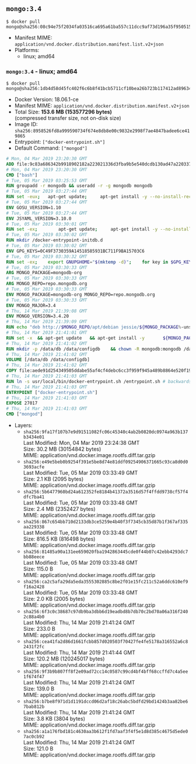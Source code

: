 ## `mongo:3.4`

```console
$ docker pull mongo@sha256:08c94e75f2034fa03516ca695a61ba557c11dcc9af73d196a35f950515ebb242
```

-	Manifest MIME: `application/vnd.docker.distribution.manifest.list.v2+json`
-	Platforms:
	-	linux; amd64

### `mongo:3.4` - linux; amd64

```console
$ docker pull mongo@sha256:1db4d58d45fc402f6c6b8f41bcb5711cf10bea26b723b117412ad896343cc43c
```

-	Docker Version: 18.06.1-ce
-	Manifest MIME: `application/vnd.docker.distribution.manifest.v2+json`
-	Total Size: **153.6 MB (153577296 bytes)**  
	(compressed transfer size, not on-disk size)
-	Image ID: `sha256:8958526fd8a999590734f674e8db8e00c9832e2998f7ae4847badee6ce419865`
-	Entrypoint: `["docker-entrypoint.sh"]`
-	Default Command: `["mongod"]`

```dockerfile
# Mon, 04 Mar 2019 23:20:30 GMT
ADD file:9c83a686342b9918902182a223021336d3fba9b5e540dcdb130ad47a22033781 in / 
# Mon, 04 Mar 2019 23:20:30 GMT
CMD ["bash"]
# Tue, 05 Mar 2019 03:25:53 GMT
RUN groupadd -r mongodb && useradd -r -g mongodb mongodb
# Tue, 05 Mar 2019 03:27:44 GMT
RUN set -eux; 	apt-get update; 	apt-get install -y --no-install-recommends 		ca-certificates 		jq 		numactl 	; 	if ! command -v ps > /dev/null; then 		apt-get install -y --no-install-recommends procps; 	fi; 	rm -rf /var/lib/apt/lists/*
# Tue, 05 Mar 2019 03:27:44 GMT
ENV GOSU_VERSION=1.10
# Tue, 05 Mar 2019 03:27:44 GMT
ENV JSYAML_VERSION=3.10.0
# Tue, 05 Mar 2019 03:30:01 GMT
RUN set -ex; 		apt-get update; 	apt-get install -y --no-install-recommends 		wget 	; 	if ! command -v gpg > /dev/null; then 		apt-get install -y --no-install-recommends gnupg dirmngr; 	fi; 	rm -rf /var/lib/apt/lists/*; 		dpkgArch="$(dpkg --print-architecture | awk -F- '{ print $NF }')"; 	wget -O /usr/local/bin/gosu "https://github.com/tianon/gosu/releases/download/$GOSU_VERSION/gosu-$dpkgArch"; 	wget -O /usr/local/bin/gosu.asc "https://github.com/tianon/gosu/releases/download/$GOSU_VERSION/gosu-$dpkgArch.asc"; 	export GNUPGHOME="$(mktemp -d)"; 	gpg --batch --keyserver ha.pool.sks-keyservers.net --recv-keys B42F6819007F00F88E364FD4036A9C25BF357DD4; 	gpg --batch --verify /usr/local/bin/gosu.asc /usr/local/bin/gosu; 	command -v gpgconf && gpgconf --kill all || :; 	rm -r "$GNUPGHOME" /usr/local/bin/gosu.asc; 	chmod +x /usr/local/bin/gosu; 	gosu nobody true; 		wget -O /js-yaml.js "https://github.com/nodeca/js-yaml/raw/${JSYAML_VERSION}/dist/js-yaml.js"; 		apt-get purge -y --auto-remove wget
# Tue, 05 Mar 2019 03:30:02 GMT
RUN mkdir /docker-entrypoint-initdb.d
# Tue, 05 Mar 2019 03:30:02 GMT
ENV GPG_KEYS=0C49F3730359A14518585931BC711F9BA15703C6
# Tue, 05 Mar 2019 03:30:32 GMT
RUN set -ex; 	export GNUPGHOME="$(mktemp -d)"; 	for key in $GPG_KEYS; do 		gpg --batch --keyserver ha.pool.sks-keyservers.net --recv-keys "$key"; 	done; 	gpg --batch --export $GPG_KEYS > /etc/apt/trusted.gpg.d/mongodb.gpg; 	command -v gpgconf && gpgconf --kill all || :; 	rm -r "$GNUPGHOME"; 	apt-key list
# Tue, 05 Mar 2019 03:30:33 GMT
ARG MONGO_PACKAGE=mongodb-org
# Tue, 05 Mar 2019 03:30:33 GMT
ARG MONGO_REPO=repo.mongodb.org
# Tue, 05 Mar 2019 03:30:33 GMT
ENV MONGO_PACKAGE=mongodb-org MONGO_REPO=repo.mongodb.org
# Tue, 05 Mar 2019 03:30:33 GMT
ENV MONGO_MAJOR=3.4
# Thu, 14 Mar 2019 21:39:08 GMT
ENV MONGO_VERSION=3.4.20
# Thu, 14 Mar 2019 21:39:09 GMT
RUN echo "deb http://$MONGO_REPO/apt/debian jessie/${MONGO_PACKAGE%-unstable}/$MONGO_MAJOR main" | tee "/etc/apt/sources.list.d/${MONGO_PACKAGE%-unstable}.list"
# Thu, 14 Mar 2019 21:41:01 GMT
RUN set -x 	&& apt-get update 	&& apt-get install -y 		${MONGO_PACKAGE}=$MONGO_VERSION 		${MONGO_PACKAGE}-server=$MONGO_VERSION 		${MONGO_PACKAGE}-shell=$MONGO_VERSION 		${MONGO_PACKAGE}-mongos=$MONGO_VERSION 		${MONGO_PACKAGE}-tools=$MONGO_VERSION 	&& rm -rf /var/lib/apt/lists/* 	&& rm -rf /var/lib/mongodb 	&& mv /etc/mongod.conf /etc/mongod.conf.orig
# Thu, 14 Mar 2019 21:41:02 GMT
RUN mkdir -p /data/db /data/configdb 	&& chown -R mongodb:mongodb /data/db /data/configdb
# Thu, 14 Mar 2019 21:41:02 GMT
VOLUME [/data/db /data/configdb]
# Thu, 14 Mar 2019 21:41:02 GMT
COPY file:aede91d254349505ddabe55af4cf4debc6cc3f959f945a489b8864e520f193e8 in /usr/local/bin/ 
# Thu, 14 Mar 2019 21:41:03 GMT
RUN ln -s usr/local/bin/docker-entrypoint.sh /entrypoint.sh # backwards compat (3.4)
# Thu, 14 Mar 2019 21:41:03 GMT
ENTRYPOINT ["docker-entrypoint.sh"]
# Thu, 14 Mar 2019 21:41:03 GMT
EXPOSE 27017
# Thu, 14 Mar 2019 21:41:03 GMT
CMD ["mongod"]
```

-	Layers:
	-	`sha256:9fa17f107b7e9d91511082fc06c45340c4ab2b0820dc0974a963b137b3434e01`  
		Last Modified: Mon, 04 Mar 2019 23:24:38 GMT  
		Size: 30.2 MB (30154842 bytes)  
		MIME: application/vnd.docker.image.rootfs.diff.tar.gzip
	-	`sha256:e49e5beb0b9254f391e5be8d74e81ddf09254906371665c93ca8d0d03693acfe`  
		Last Modified: Tue, 05 Mar 2019 03:33:49 GMT  
		Size: 2.1 KB (2095 bytes)  
		MIME: application/vnd.docker.image.rootfs.diff.tar.gzip
	-	`sha256:5b6477960bd24a612352fe8184b41372a3516d57f4ffdd9738cf57f4dfc7ba41`  
		Last Modified: Tue, 05 Mar 2019 03:33:48 GMT  
		Size: 2.4 MB (2352427 bytes)  
		MIME: application/vnd.docker.image.rootfs.diff.tar.gzip
	-	`sha256:867c654bb710d2133db3ce5259e4b40f3f7345cb35d87b1f367af335aa229338`  
		Last Modified: Tue, 05 Mar 2019 03:33:48 GMT  
		Size: 816.5 KB (816498 bytes)  
		MIME: application/vnd.docker.image.rootfs.diff.tar.gzip
	-	`sha256:81485a90a131ee659020fba1942863445cde0f44b07c42ebb4293dc7bb88eece`  
		Last Modified: Tue, 05 Mar 2019 03:33:48 GMT  
		Size: 115.0 B  
		MIME: application/vnd.docker.image.rootfs.diff.tar.gzip
	-	`sha256:ca2c5afa29da5eda3555302885c8be2f01e15fc211c52a6ddc610ef9f16a2428`  
		Last Modified: Tue, 05 Mar 2019 03:33:48 GMT  
		Size: 2.0 KB (2005 bytes)  
		MIME: application/vnd.docker.image.rootfs.diff.tar.gzip
	-	`sha256:6f3c0c38687c97db9ba3dbb6d19eadbd8b7db70c2bd70a06a316f2402c88a4b0`  
		Last Modified: Thu, 14 Mar 2019 21:41:24 GMT  
		Size: 233.0 B  
		MIME: application/vnd.docker.image.rootfs.diff.tar.gzip
	-	`sha256:cea41fa2d86d1661fcbb857d020503f70427fe4fe5178a316552a6c82431f2fc`  
		Last Modified: Thu, 14 Mar 2019 21:41:44 GMT  
		Size: 120.2 MB (120245017 bytes)  
		MIME: application/vnd.docker.image.rootfs.diff.tar.gzip
	-	`sha256:9f3b9b807ff8f2e09ad72cc14c0587c99cd4bf4bff68ccffd7c4a5ee1f674f47`  
		Last Modified: Thu, 14 Mar 2019 21:41:24 GMT  
		Size: 139.0 B  
		MIME: application/vnd.docker.image.rootfs.diff.tar.gzip
	-	`sha256:b7be8f971d1d1191dccd06d2af18c26abc5bdfd29bd1424b3aa82be67bab812b`  
		Last Modified: Thu, 14 Mar 2019 21:41:24 GMT  
		Size: 3.8 KB (3804 bytes)  
		MIME: application/vnd.docker.image.rootfs.diff.tar.gzip
	-	`sha256:a1a176fbd181c4630aa3b612f1fd7aaf3f4f5e1d8d385c4675d5ede07ac0cb92`  
		Last Modified: Thu, 14 Mar 2019 21:41:24 GMT  
		Size: 121.0 B  
		MIME: application/vnd.docker.image.rootfs.diff.tar.gzip
